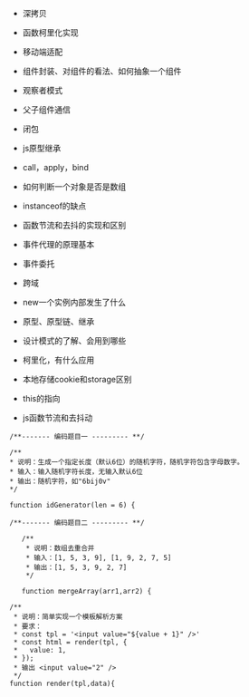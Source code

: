 * 深拷贝


* 函数柯里化实现
* 移动端适配
* 组件封装、对组件的看法、如何抽象一个组件

* 观察者模式
* 父子组件通信
* 闭包
* js原型继承
* call，apply，bind
* 如何判断一个对象是否是数组
* instanceof的缺点
* 函数节流和去抖的实现和区别
* 事件代理的原理基本


* 事件委托
* 跨域
* new一个实例内部发生了什么
* 原型、原型链、继承


* 设计模式的了解、会用到哪些
* 柯里化，有什么应用
* 本地存储cookie和storage区别
* this的指向
* js函数节流和去抖动

 ```
/**------- 编码题目一 --------- **/

/**
 * 说明：生成一个指定长度（默认6位）的随机字符，随机字符包含字母数字。
 * 输入：输入随机字符长度，无输入默认6位
 * 输出：随机字符，如"6bij0v"
 */

function idGenerator(len = 6) {
```


```
/**------- 编码题目二 --------- **/
   
   /**
    * 说明：数组去重合并
    * 输入：[1, 5, 3, 9], [1, 9, 2, 7, 5]
    * 输出：[1, 5, 3, 9, 2, 7]
    */
   
   function mergeArray(arr1,arr2) {
```

```
/**
 * 说明：简单实现一个模板解析方案
 * 要求：
 * const tpl = '<input value="${value + 1}" />'
 * const html = render(tpl, {
 *   value: 1,
 * });
 * 输出 <input value="2" />
 */
function render(tpl,data){

```
   
   
   
   
   
